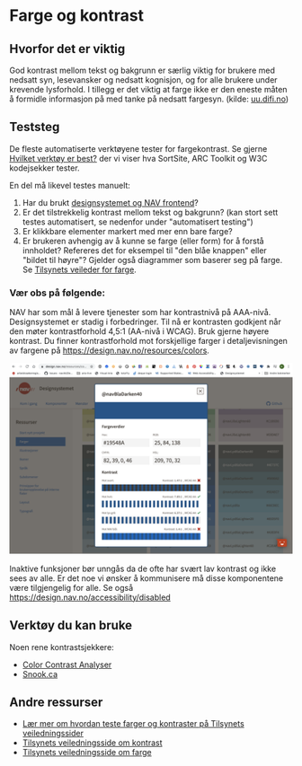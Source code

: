 # Farge og kontrast

## Hvorfor det er viktig
God kontrast mellom tekst og bakgrunn er særlig viktig for brukere med nedsatt syn, lesevansker og nedsatt kognisjon, og for alle brukere under krevende lysforhold. I tillegg er det viktig at farge ikke er den eneste måten å formidle informasjon på med tanke på nedsatt fargesyn. (kilde: [uu.difi.no](https://www.uutilsynet.no/regelverk/sjekk-nettstedet-ditt-selv/708#farger-og-kontrast))

## Teststeg
De fleste automatiserte verktøyene tester for fargekontrast. Se gjerne [Hvilket verktøy er best?](/hvordan-faa-det-til/UU-testing/automatisert-testing/hvilket-verktøy-er-best.md) der vi viser hva SortSite, ARC Toolkit og W3C kodejsekker tester.

En del må likevel testes manuelt:

1. Har du brukt [designsystemet og NAV frontend](https://design.nav.no/resources/colors)?
2. Er det tilstrekkelig kontrast mellom tekst og bakgrunn? (kan stort sett testes automatisert, se nedenfor under "automatisert testing")
3. Er klikkbare elementer markert med mer enn bare farge?
4. Er brukeren avhengig av å kunne se farge (eller form) for å forstå innholdet? Refereres det for eksempel til "den blåe knappen" eller "bildet til høyre"? Gjelder også diagrammer som baserer seg på farge. Se [Tilsynets veileder for farge](https://www.uutilsynet.no/regelverk/bruk-av-farger/206).

### Vær obs på følgende: 
NAV har som mål å levere tjenester som har kontrastnivå på AAA-nivå. Designsystemet er stadig i forbedringer. Til nå er kontrasten godkjent når den møter kontrastforhold 4,5:1 (AA-nivå i WCAG). Bruk gjerne høyere kontrast. Du finner kontrastforhold mot forskjellige farger i detaljevisningen av fargene på https://design.nav.no/resources/colors.

![Fargekontrastene på designsystemfarger](/hvordan-faa-det-til/UU-testing/manuell-testing/kontrast.png)

Inaktive funksjoner bør unngås da de ofte har svært lav kontrast og ikke sees av alle. Er det noe vi ønsker å kommunisere må disse komponentene være tilgjengelig for alle. Se også https://design.nav.no/accessibility/disabled

## Verktøy du kan bruke
Noen rene kontrastsjekkere:
* [Color Contrast Analyser](https://developer.paciellogroup.com/resources/contrastanalyser/)
* [Snook.ca](https://snook.ca/technical/colour_contrast/colour.html#fg=FFFFFF,bg=000000)

## Andre ressurser
* [Lær mer om hvordan teste farger og kontraster på Tilsynets veiledningssider](https://www.uutilsynet.no/regelverk/sjekk-nettstedet-ditt-selv/708#farger-og-kontrast)
* [Tilsynets veiledningsside om kontrast](https://www.uutilsynet.no/wcag-standarden/kontrast/48)
* [Tilsynets veiledningsside om farge](https://www.uutilsynet.no/regelverk/bruk-av-farger/206)
